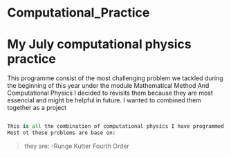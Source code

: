 # Computational_Practice

# My July computational physics practice 
This programme consist of the most challenging problem we tackled during the beginning of this year under the module Mathematical Method And Computational Physics I decided to revisits them because they are most essencial and might be helpful in future. I wanted to combined them together as a project 

~~~python

This is all the combination of computational physics I have programmed so far as from the beginning of July
Most ot these problems are base on:
~~~
> they are:
 -Runge Kutter Fourth Order

